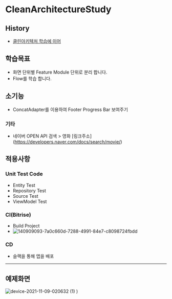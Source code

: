 # CleanArchitectureStudy

## History
- [클린아키텍처 학습에 이어 ](https://github.com/ParkChan/CleanArchitectureStudy/blob/master/README.md)

## 학습목표
- 화면 단위별 Feature Module 단위로 분리 합니다.
- Flow를 학습 합니다.

## 소기능
- ConcatAdapter를 이용하여 Footer Progress Bar 보여주기

### 기타
- 네이버 OPEN API 검색 > 영화
  [링크주소]
  (https://developers.naver.com/docs/search/movie/)


## 적용사항

### Unit Test Code
- Entity Test
- Repository Test
- Source Test
- ViewModel Test

### CI(Bitrise)
- Build Project
- ![140909093-7a0c660d-7288-4991-84e7-c8098724fbdd](https://user-images.githubusercontent.com/7857824/140920679-0e5115c3-61db-48dd-9419-68534650e398.png)


### CD
- 슬랙을 통해 앱을 배포

---

## 예제화면
![device-2021-11-09-020632 (1)](https://user-images.githubusercontent.com/7857824/140786792-f2b9fa4b-5538-4312-9abd-d0ff23886c63.png)
)


